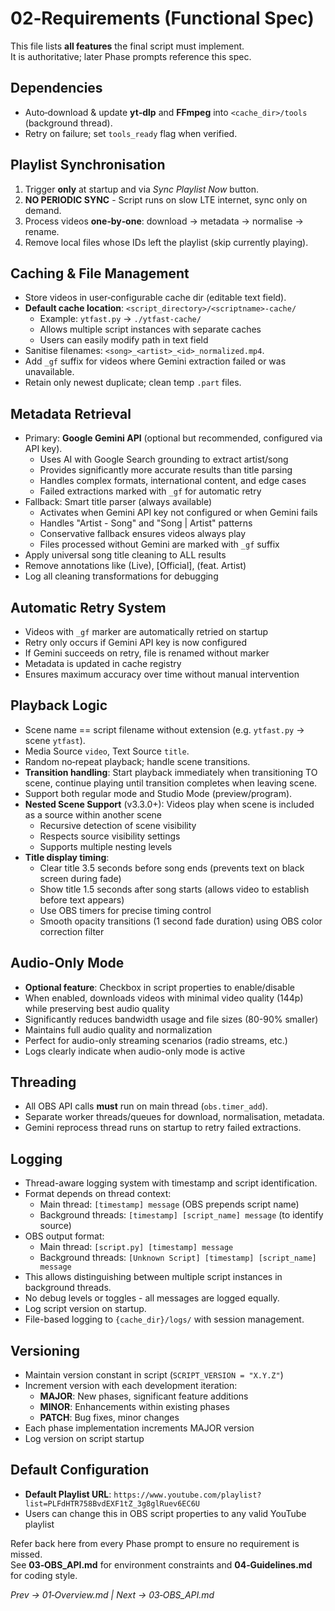 # 02‑Requirements (Functional Spec)

This file lists **all features** the final script must implement.  
It is authoritative; later Phase prompts reference this spec.

## Dependencies
- Auto‑download & update **yt‑dlp** and **FFmpeg** into `<cache_dir>/tools` (background thread).  
- Retry on failure; set `tools_ready` flag when verified.

## Playlist Synchronisation
1. Trigger **only** at startup and via *Sync Playlist Now* button.  
2. **NO PERIODIC SYNC** - Script runs on slow LTE internet, sync only on demand.
3. Process videos **one‑by‑one**: download → metadata → normalise → rename.  
4. Remove local files whose IDs left the playlist (skip currently playing).

## Caching & File Management
- Store videos in user‑configurable cache dir (editable text field).  
- **Default cache location**: `<script_directory>/<scriptname>-cache/`
  - Example: `ytfast.py` → `./ytfast-cache/`
  - Allows multiple script instances with separate caches
  - Users can easily modify path in text field
- Sanitise filenames: `<song>_<artist>_<id>_normalized.mp4`.  
- Add `_gf` suffix for videos where Gemini extraction failed or was unavailable.
- Retain only newest duplicate; clean temp `.part` files.

## Metadata Retrieval
- Primary: **Google Gemini API** (optional but recommended, configured via API key).
  - Uses AI with Google Search grounding to extract artist/song
  - Provides significantly more accurate results than title parsing
  - Handles complex formats, international content, and edge cases
  - Failed extractions marked with `_gf` for automatic retry
- Fallback: Smart title parser (always available)
  - Activates when Gemini API key not configured or when Gemini fails
  - Handles "Artist - Song" and "Song | Artist" patterns
  - Conservative fallback ensures videos always play
  - Files processed without Gemini are marked with `_gf` suffix
- Apply universal song title cleaning to ALL results
- Remove annotations like (Live), [Official], (feat. Artist)
- Log all cleaning transformations for debugging

## Automatic Retry System
- Videos with `_gf` marker are automatically retried on startup
- Retry only occurs if Gemini API key is now configured
- If Gemini succeeds on retry, file is renamed without marker
- Metadata is updated in cache registry
- Ensures maximum accuracy over time without manual intervention

## Playback Logic
- Scene name == script filename without extension (e.g. `ytfast.py` → scene `ytfast`).  
- Media Source `video`, Text Source `title`.  
- Random no‑repeat playback; handle scene transitions.
- **Transition handling**: Start playback immediately when transitioning TO scene, continue playing until transition completes when leaving scene.
- Support both regular mode and Studio Mode (preview/program).
- **Nested Scene Support** (v3.3.0+): Videos play when scene is included as a source within another scene
  - Recursive detection of scene visibility
  - Respects source visibility settings
  - Supports multiple nesting levels
- **Title display timing**:
  - Clear title 3.5 seconds before song ends (prevents text on black screen during fade)
  - Show title 1.5 seconds after song starts (allows video to establish before text appears)
  - Use OBS timers for precise timing control
  - Smooth opacity transitions (1 second fade duration) using OBS color correction filter

## Audio-Only Mode
- **Optional feature**: Checkbox in script properties to enable/disable
- When enabled, downloads videos with minimal video quality (144p) while preserving best audio quality
- Significantly reduces bandwidth usage and file sizes (80-90% smaller)
- Maintains full audio quality and normalization
- Perfect for audio-only streaming scenarios (radio streams, etc.)
- Logs clearly indicate when audio-only mode is active

## Threading
- All OBS API calls **must** run on main thread (`obs.timer_add`).  
- Separate worker threads/queues for download, normalisation, metadata.
- Gemini reprocess thread runs on startup to retry failed extractions.

## Logging
- Thread-aware logging system with timestamp and script identification.
- Format depends on thread context:
  - Main thread: `[timestamp] message` (OBS prepends script name)
  - Background threads: `[timestamp] [script_name] message` (to identify source)
- OBS output format:
  - Main thread: `[script.py] [timestamp] message`
  - Background threads: `[Unknown Script] [timestamp] [script_name] message`
- This allows distinguishing between multiple script instances in background threads.
- No debug levels or toggles - all messages are logged equally.
- Log script version on startup.
- File-based logging to `{cache_dir}/logs/` with session management.

## Versioning
- Maintain version constant in script (`SCRIPT_VERSION = "X.Y.Z"`)
- Increment version with each development iteration:
  - **MAJOR**: New phases, significant feature additions
  - **MINOR**: Enhancements within existing phases
  - **PATCH**: Bug fixes, minor changes
- Each phase implementation increments MAJOR version
- Log version on script startup

## Default Configuration
- **Default Playlist URL**: `https://www.youtube.com/playlist?list=PLFdHTR758BvdEXF1tZ_3g8glRuev6EC6U`
- Users can change this in OBS script properties to any valid YouTube playlist

Refer back here from every Phase prompt to ensure no requirement is missed.  
See **03‑OBS_API.md** for environment constraints and **04‑Guidelines.md** for coding style.

*Prev → 01‑Overview.md | Next → 03‑OBS_API.md*